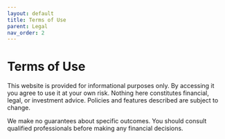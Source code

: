 ```yaml
---
layout: default
title: Terms of Use
parent: Legal
nav_order: 2
---
```


# Terms of Use

This website is provided for informational purposes only. By accessing it you agree to use it at your own risk. Nothing here constitutes financial, legal, or investment advice. Policies and features described are subject to change.

We make no guarantees about specific outcomes. You should consult qualified professionals before making any financial decisions.
